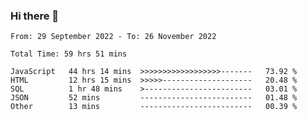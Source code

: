 ### Hi there 👋

<!--START_SECTION:waka-->

```text
From: 29 September 2022 - To: 26 November 2022

Total Time: 59 hrs 51 mins

JavaScript   44 hrs 14 mins  >>>>>>>>>>>>>>>>>>-------   73.92 %
HTML         12 hrs 15 mins  >>>>>--------------------   20.48 %
SQL          1 hr 48 mins    >------------------------   03.01 %
JSON         52 mins         -------------------------   01.48 %
Other        13 mins         -------------------------   00.39 %
```

<!--END_SECTION:waka-->

<!--
**tranhieu1906/tranhieu1906** is a ✨ _special_ ✨ repository because its `README.md` (this file) appears on your GitHub profile.

Here are some ideas to get you started:

- 🔭 I’m currently working on ...
- 🌱 I’m currently learning ...
- 👯 I’m looking to collaborate on ...
- 🤔 I’m looking for help with ...
- 💬 Ask me about ...
- 📫 How to reach me: ...
- 😄 Pronouns: ...
- ⚡ Fun fact: ...
-->
